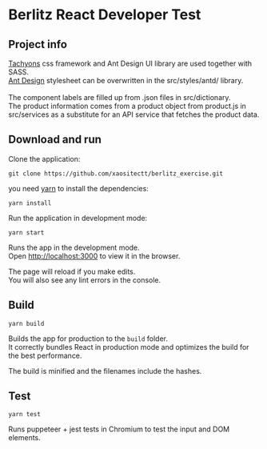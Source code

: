 # Berlitz React Developer Test

## Project info

[Tachyons](https://tachyons.io/docs/table-of-styles/) css framework and Ant Design UI library are used together with SASS.<br>
[Ant Design](https://ant.design/) stylesheet can be overwritten in the src/styles/antd/ library.<br>
<br>
The component labels are filled up from .json files in src/dictionary.
<br>
The product information comes from a product object from product.js in src/services as a substitute for an API service that fetches the product data.


## Download and run

Clone the application:

```console
git clone https://github.com/xaositectt/berlitz_exercise.git
```

you need [yarn](https://yarnpkg.com/lang/en/docs/install) to install the dependencies:

```console
yarn install
```

Run the application in development mode:

```console
yarn start
```

Runs the app in the development mode.<br>
Open [http://localhost:3000](http://localhost:3000) to view it in the browser.

The page will reload if you make edits.<br>
You will also see any lint errors in the console.

## Build

```console
yarn build
```

Builds the app for production to the `build` folder.<br>
It correctly bundles React in production mode and optimizes the build for the best performance.

The build is minified and the filenames include the hashes.

## Test

```console
yarn test
```

Runs puppeteer + jest tests in Chromium to test the input and DOM elements.
